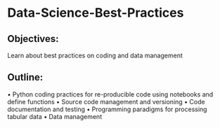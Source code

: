 # Data-Science-Best-Practices


## Objectives:
Learn about best practices on coding and data management

## Outline:
•	Python coding practices for re-producible code using notebooks and define functions
•	Source code management and versioning
•	Code documentation and testing
•	Programming paradigms for processing tabular data
•	Data management 
